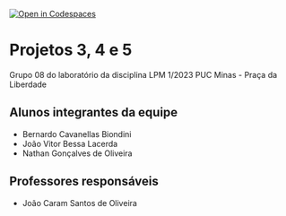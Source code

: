 [![Open in Codespaces](https://classroom.github.com/assets/launch-codespace-7f7980b617ed060a017424585567c406b6ee15c891e84e1186181d67ecf80aa0.svg)](https://classroom.github.com/open-in-codespaces?assignment_repo_id=10825825)
# Projetos 3, 4 e 5
Grupo 08 do laboratório da disciplina LPM 1/2023 PUC Minas - Praça da Liberdade

## Alunos integrantes da equipe

* Bernardo Cavanellas Biondini
* João Vitor Bessa Lacerda
* Nathan Gonçalves de Oliveira

## Professores responsáveis

* João Caram Santos de Oliveira


